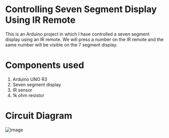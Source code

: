 # Controlling Seven Segment Display Using IR Remote
This is an Arduino project in which I have controlled a seven segment display using an IR remote. We will press a number on the IR remote and the same number will be visible on the 7 segment display.

# Components used
1. Arduino UNO R3
2. Seven segment display
3. IR sensor
4. 1k ohm resistor

# Circuit Diagram

![image](https://user-images.githubusercontent.com/113725445/190845862-56dc2333-274f-4af0-946e-9278a7959d7a.png)
